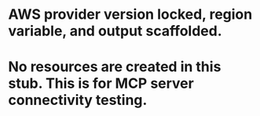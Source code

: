 # AWS provider version locked, region variable, and output scaffolded.
# No resources are created in this stub. This is for MCP server connectivity testing.
